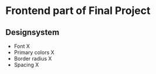 # Frontend part of Final Project

## Designsystem

- Font X
- Primary colors X
- Border radius X
- Spacing X
